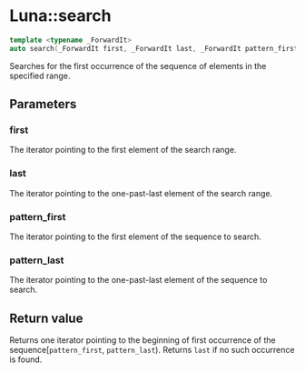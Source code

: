 # Luna::search

```c++
template <typename _ForwardIt>
auto search(_ForwardIt first, _ForwardIt last, _ForwardIt pattern_first, _ForwardIt pattern_last) -> enable_if_t< is_pointer_v< _ForwardIt >, _ForwardIt >
```

Searches for the first occurrence of the sequence of elements in the specified range. 



## Parameters
### first
The iterator pointing to the first element of the search range. 

### last
The iterator pointing to the one-past-last element of the search range. 

### pattern_first
The iterator pointing to the first element of the sequence to search. 

### pattern_last
The iterator pointing to the one-past-last element of the sequence to search. 

## Return value
Returns one iterator pointing to the beginning of first occurrence of the sequence[`pattern_first`, `pattern_last`). Returns `last` if no such occurrence is found. 

